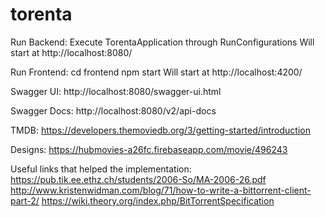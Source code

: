 # torenta

Run Backend:
Execute TorentaApplication through RunConfigurations
Will start at http://localhost:8080/

Run Frontend:
cd frontend
npm start
Will start at http://localhost:4200/

Swagger UI: http://localhost:8080/swagger-ui.html

Swagger Docs: http://localhost:8080/v2/api-docs

TMDB:
https://developers.themoviedb.org/3/getting-started/introduction

Designs:
https://hubmovies-a26fc.firebaseapp.com/movie/496243
 

Useful links that helped the implementation:
https://pub.tik.ee.ethz.ch/students/2006-So/MA-2006-26.pdf
http://www.kristenwidman.com/blog/71/how-to-write-a-bittorrent-client-part-2/
https://wiki.theory.org/index.php/BitTorrentSpecification



